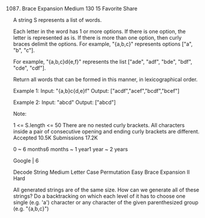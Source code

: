 1087. Brace Expansion
Medium 130 15 Favorite Share

A string S represents a list of words.

Each letter in the word has 1 or more options.  If there is one option, the letter is represented as is.  If there is more than one option, then curly braces delimit the options.  For example, "{a,b,c}" represents options ["a", "b", "c"].

For example, "{a,b,c}d{e,f}" represents the list ["ade", "adf", "bde", "bdf", "cde", "cdf"].

Return all words that can be formed in this manner, in lexicographical order.

Example 1:
Input: "{a,b}c{d,e}f"
Output: ["acdf","acef","bcdf","bcef"]

Example 2:
Input: "abcd"
Output: ["abcd"]

Note:

1 <= S.length <= 50
There are no nested curly brackets.
All characters inside a pair of consecutive opening and ending curly brackets are different.
Accepted 10.5K
Submissions 17.2K

0 ~ 6 months6 months ~ 1 year1 year ~ 2 years

Google | 6

Decode String Medium
Letter Case Permutation Easy
Brace Expansion II Hard

All generated strings are of the same size. How can we generate all of these strings?
Do a backtracking on which each level of it has to choose one single (e.g. 'a') character or any character of the given parenthesized group (e.g. "{a,b,c}")
